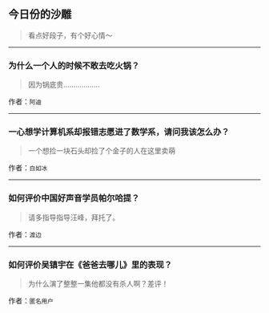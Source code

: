 ## 今日份的沙雕

> 看点好段子，有个好心情～


 
---

### 为什么一个人的时候不敢去吃火锅？

> 因为锅底贵..................


作者：`阿迪`

---

### 一心想学计算机系却报错志愿进了数学系，请问我该怎么办？

> 一个想捡一块石头却捡了个金子的人在这里卖萌


作者：`白如冰`

---

### 如何评价中国好声音学员帕尔哈提？

> 请多指导指导汪峰，拜托了。


作者：`渡边`

---

### 如何评价吴镇宇在《爸爸去哪儿》里的表现？

> 为什么演了整整一集他都没有杀人啊？差评！


作者：`匿名用户`